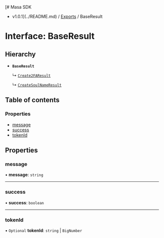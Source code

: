 [# Masa SDK
 - v1.0.1](../README.md) / [Exports](../modules.md) / BaseResult

# Interface: BaseResult

## Hierarchy

- **`BaseResult`**

  ↳ [`Create2FAResult`](Create2FAResult.md)

  ↳ [`CreateSoulNameResult`](CreateSoulNameResult.md)

## Table of contents

### Properties

- [message](BaseResult.md#message)
- [success](BaseResult.md#success)
- [tokenId](BaseResult.md#tokenid)

## Properties

### message

• **message**: `string`

___

### success

• **success**: `boolean`

___

### tokenId

• `Optional` **tokenId**: `string` \| `BigNumber`
